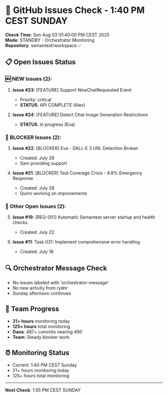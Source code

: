 # 🐙 GitHub Issues Check - 1:40 PM CEST SUNDAY

**Check Time**: Sun Aug 03 01:40:00 PM CEST 2025  
**Mode**: STANDBY - Orchestrator Monitoring  
**Repository**: semantest/workspace ✅

## 📋 Open Issues Status

### 🆕 NEW Issues (2):
1. **Issue #23**: [FEATURE] Support NewChatRequested Event
   - Priority: critical
   - **STATUS**: API COMPLETE (Alex)
   
2. **Issue #24**: [FEATURE] Detect Chat Image Generation Restrictions
   - **STATUS**: In progress (Eva)

### 🚨 BLOCKER Issues (2):
3. **Issue #22**: [BLOCKER] Eva - DALL-E 3 URL Detection Broken
   - Created: July 28
   - Sam providing support
   
4. **Issue #21**: [BLOCKER] Test Coverage Crisis - 9.8% Emergency Response  
   - Created: July 28
   - Quinn working on improvements

### 📌 Other Open Issues (2):
5. **Issue #19**: [REQ-001] Automatic Semantest server startup and health checks
   - Created: July 22
   
6. **Issue #11**: Task 031: Implement comprehensive error handling
   - Created: July 18

## 🔍 Orchestrator Message Check
- No issues labeled with 'orchestrator-message'
- No new activity from rydnr
- Sunday afternoon continues

## 💪 Team Progress
- **21+ hours** monitoring today
- **125+ hours** total monitoring
- **Dana**: 487+ commits nearing 490
- **Team**: Steady blocker work

## ⏰ Monitoring Status
- Current: 1:40 PM CEST Sunday
- 21+ hours monitoring today
- 125+ hours total monitoring

---

**Next Check**: 1:55 PM CEST SUNDAY